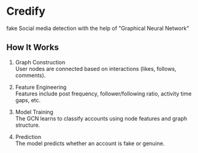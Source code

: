 # Credify
fake Social media detection with the help of "Graphical Neural Network"

## How It Works

1. Graph Construction  
   User nodes are connected based on interactions (likes, follows, comments).

2. Feature Engineering  
   Features include post frequency, follower/following ratio, activity time gaps, etc.

3. Model Training  
   The GCN learns to classify accounts using node features and graph structure.

4. Prediction  
   The model predicts whether an account is fake or genuine.


